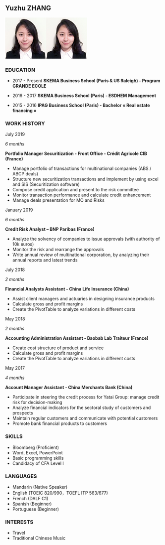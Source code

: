 ## Yuzhu ZHANG 
![Image](https://raw.githubusercontent.com/zyztong/personal_website/master/source/profile.png)
<img align="left" src="https://raw.githubusercontent.com/zyztong/personal_website/master/source/profile.jpg">
### EDUCATION

- 2017 - Present    **SKEMA Business School (Paris & US Raleigh) - Program GRANDE ECOLE**

- 2016 - 2017         **SKEMA Business School (Paris) - ESDHEM Management** 

- 2015 - 2016         **IPAG Business School (Paris) - Bachelor « Real estate financing »** 

### WORK HISTORY
July 2019       

_6 months_       

**Portfolio Manager Securitization - Front Office - Crédit Agricole CIB (France)**

- Manage portfolio of transactions for multinational companies (ABS / ABCP deals)
-	Structure new securitization transactions and implement by using excel and SIS (Securitization software)
-	Compose credit application and present to the risk committee
-	Monitor transaction performance and calculate credit enhancement 
-	Manage deals presentation for MO and Risks

January 2019       

_6 months_

**Credit Risk Analyst – BNP Paribas (France)**

- Analyze the solvency of companies to issue approvals (with authority of 10k euros)
- Monitor the risk and rearrange the approvals
- Write annual review of multinational corporation, by analyzing their annual reports and latest trends

July 2018         

_2 months_

**Financial Analysts Assistant - China Life Insurance (China)**

- Assist client managers and actuaries in designing insurance products
- Calculate gross and profit margins
-	Create the PivotTable to analyze variations in different costs

May 2018

_2 months_

**Accounting Administration Assistant - Baobab Lab Traiteur (France)**

- Create cost structure of product and service
-	Calculate gross and profit margins
- Create the PivotTable to analyze variations in different costs


May 2017         

_4 months_

**Account Manager Assistant - China Merchants Bank (China)**

- Participate in steering the credit process for Yatai Group: manage credit risk for decision-making
- Analyze financial indicators for the sectoral study of customers and prospects
-	Maintain regular customers and communicate with potential customers
-	Promote bank financial products to customers

### SKILLS

-	Bloomberg (Proficient) 
-	Word, Excel, PowerPoint
-	Basic programming skills
-	Candidacy of CFA Level I

### LANGUAGES
-	Mandarin (Native Speaker)
-	English (TOEIC 820/990，TOEFL ITP 563/677)
-	French (DALF C1)
-	Spanish (Beginner)
-	Portuguese (Beginner)

### INTERESTS
-	Travel
- Traditional Chinese Music
